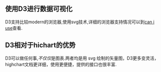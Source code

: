 ## 使用D3进行数据可视化

D3支持比较modern的浏览器,使用svg技术,详细的浏览器支持情况可以到[can i use](http://caniuse.com/#search=svg "svg")查看.

## D3相对于hichart的优势

D3可以做任何事,*不仅仅*是图表.两者均是用 svg 绘制的矢量图，D3更多变灵活，highchart文档更详细，使用更便捷，提供的接口也很丰富.
